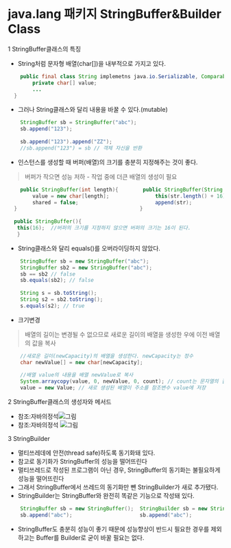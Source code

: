 # java.lang 패키지 StringBuffer&Builder Class
1 StringBuffer클래스의 특징
   * String처럼 문자형 배열(char[])을 내부적으로 가지고 있다.
```java
	public final class String implemetns java.io.Serializable, Comparable{
    	private char[] value;
        ...
  }
```
* 그러나 String클래스와 달리 내용을 바꿀 수 있다.(mutable)
```java
	StringBuffer sb = StringBuffer("abc");
    sb.append("123");
    
    sb.append("123").append("ZZ");
    //sb.append("123") = sb // 객체 자신을 반환
```

* 인스턴스를 생성할 때 버퍼(배열)의 크기를 충분히 지정해주는 것이 좋다.
 > 버퍼가 작으면 성능 저하 - 작업 중에 더큰 배열의 생성이 필요
```java
	public StringBuffer(int length){        public StringBuffer(String str){
    	value = new char[length];				this(str.length() + 16); // 지정한 문자열 길이보다 +16
        shared = false;							append(str);
  }										   }
  
  public StringBuffer(){
   this(16);  //버퍼의 크기를 지정하지 않으면 버퍼의 크기는 16이 된다.
   }
```
* String클래스와 달리 equals()를 오버라이딩하지 않았다.
```java
	StringBuffer sb = new StringBuffer("abc");
    StringBuffer sb2 = new StringBuffer("abc");
    sb == sb2 // false
    sb.equals(sb2); // false
    
    String s = sb.toString();
    String s2 = sb2.toString();
    s.equals(s2); // true
```
* 크기변경
> 배열의 길이는 변경될 수 없으므로 새로운 길이의 배열을 생성한 우에 이전 배열의 값을 복사
```java
	//새로운 길이(newCapacity)의 배열을 생성한다. newCapacity는 정수
	char newValue[] = new char[newCapacity];
    
    //배열 value의 내용을 배열 newValue로 복사
    System.arraycopy(value, 0, newValue, 0, count); // count는 문자열의 길이
    value = new Value; // 새로 생성된 배열이 주소를 참조변수 value에 저장
```

2 StringBuffer클래스의 생성자와 메서드
* 참조:자바의정석![그림](https://github.com/HaeSeongPark/TIL/blob/master/img/Java/Java.lang.StringBufferClass.png)
* 참조:자바의정석 ![그림](https://github.com/HaeSeongPark/TIL/blob/master/img/Java/Java.lang.StringBufferClass2.png)

3 StringBuilder
* 멀티쓰레데에 안전(thread safe)하도록 동기화돼 있다.
* 참고로 동기화가 StringBuffer의 성능을 떨어뜨린다
* 멀티쓰레드로 작성된 프로그램이 아닌 경우, StringBuffer의 동기화는 불필요하게 성능을 떨어뜨린다
* 그래서 StringBuffer에서 쓰레드의 동기화만 뺀 StringBuilder가 새로 추가됐다.
* StringBuilder는 StringBuffer와 완전히 똑같은 기능으로 작성돼 있다.
```java
	StringBuffer sb = new StringBuffer();  StringBuilder sb = new StringBuilder();
    sb.append("abc");                      sb.append("abc");
```
* StringBuffer도 충분히 성능이 좋기 때문에 성능향상이 반드시 필요한 경우를 제외하고는 Buffer를 Builder로 굳이 바꿀 필요는 없다.

